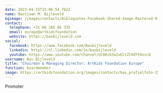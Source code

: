 ```yaml
---
date: 2023-04-15T15:06:54.762Z
name: Bastiaan M. Bijleveld
bgimage: /images/contacts/Biblequotes-Facebook-Shared-Image-Rastered-9-343x180.jpg
contact:
  telephone: +31 06 285 86 335
  email: europe@artkidsfoundation
  website: https://basbijleveld.com
social:
  facebook: https://www.facebook.com/Basbijleveld
  linkedin: https://nl.linkedin.com/in/basbijleveld
  youtube: https://www.youtube.com/channel/UC6Kzb3a2xKltZCHdYtHsvcQ
username: Bas Bijleveld
title: "Chairman & Managing Director: ArtKids Foundation Europe"
function: boardmember
image: https://artkidsfoundation.org/images/contacts/bas_profielfoto-150x150.jpg
---
```

P﻿romoter